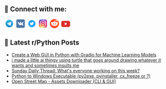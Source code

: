 ## 🔎 Connect with me:
[<img src="https://github.com/bullbesh/bullbesh/blob/main/images/Telegram.png" width="32" height="32" />](https://t.me/bullbesh)
[<img src="https://github.com/bullbesh/bullbesh/blob/main/images/VK.png" width="32" height="32" />](https://vk.com/bullbesh)
[<img src="https://github.com/bullbesh/bullbesh/blob/main/images/Twitter.png" width="32" height="32" />](https://twitter.com/bullbesh1)
[<img src="https://github.com/bullbesh/bullbesh/blob/main/images/Instagram.png" width="32" height="32" />](https://www.instagram.com/bullbesh)
[<img src="https://github.com/bullbesh/bullbesh/blob/main/images/Reddit.png" width="32" height="32" />](https://www.reddit.com/user/bullbesh)
[<img src="https://github.com/bullbesh/bullbesh/blob/main/images/YouTube.png" width="32" height="32" />](https://www.youtube.com/channel/UCtfjRs6uzgq5mfm8S06WTcg)

## 📕 Latest r/Python Posts
<!-- BLOG-POST-LIST:START -->
- [Create a Web GUI in Python with Gradio for Machine Learning Models](https://www.reddit.com/r/Python/comments/wch28y/create_a_web_gui_in_python_with_gradio_for/)
- [i made a little ai thingy using turtle that goes around drawing whatever it wants and sometimes insults me](https://www.reddit.com/r/Python/comments/wcgtwx/i_made_a_little_ai_thingy_using_turtle_that_goes/)
- [Sunday Daily Thread: What&#39;s everyone working on this week?](https://www.reddit.com/r/Python/comments/wcb3af/sunday_daily_thread_whats_everyone_working_on/)
- [Python to Windows Executable &lpar;py2exe, pyinstaller, cx_freeze or ?&rpar;](https://www.reddit.com/r/Python/comments/wcafx9/python_to_windows_executable_py2exe_pyinstaller/)
- [Open Street Map - Assets Downloader &lpar;CLI &amp; GUI&rpar;](https://www.reddit.com/r/Python/comments/wc8o4s/open_street_map_assets_downloader_cli_gui/)
<!-- BLOG-POST-LIST:END -->
